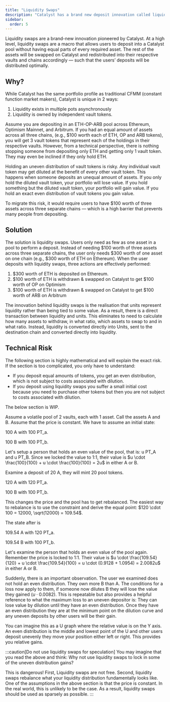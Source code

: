 ```yaml
---
title: "Liquidity Swaps"
description: "Catalyst has a brand new deposit innovation called liquidity swaps that allow for an even easier cross-chain deposit experience."
sidebar:
  order: 5
---
```


Liquidity swaps are a brand-new innovation pioneered by Catalyst. At a high level, liquidity swaps are a macro that allows users to deposit into a Catalyst pool without having equal parts of every required asset. The rest of the assets will be swapped on Catalyst and redistributed into their respective vaults and chains accordingly — such that the users’ deposits will be distributed optimally.

## Why?

While Catalyst has the same portfolio profile as traditional CFMM (constant function market makers), Catalyst is unique in 2 ways:

1. Liquidity exists in multiple pots asynchronously
2. Liquidity is owned by independent vault tokens.

Assume you are depositing in an ETH-OP-ARB pool across Ethereum, Optimism Mainnet, and Arbitrum. If you had an equal amount of assets across all three chains, (e.g., \$100 worth each of ETH, OP and ARB tokens), you will get 3 vault tokens that represent each of the holdings in their respective vaults.
However, from a technical perspective, there is nothing stopping someone from depositing only ETH and getting only 1 vault token. They may even be inclined if they only hold ETH.

Holding an uneven distribution of vault tokens is risky. Any individual vault token may get diluted at the benefit of every other vault token. This happens when someone deposits an unequal amount of assets.
If you only hold the diluted vault token, your portfolio will lose value. If you hold something but the diluted vault token, your portfolio will gain value. If you hold an exact even distribution of vault tokens you gain value.

To migrate this risk, it would require users to have \$100 worth of three assets across three separate chains — which is a high barrier that prevents many people from depositing.

## Solution

The solution is liquidity swaps. Users only need as few as one asset in a pool to perform a deposit. Instead of needing \$100 worth of three assets across three separate chains, the user only needs \$300 worth of one asset on one chain (e.g., \$300 worth of ETH on Ethereum). When the user deposits with liquidity swaps, three actions are effectively performed:

1. \$300 worth of ETH is deposited on Ethereum.
2. \$100 worth of ETH is withdrawn & swapped on Catalyst to get \$100 worth of OP on Optimism
3. \$100 worth of ETH is withdrawn & swapped on Catalyst to get \$100 worth of ARB on Arbitrum

The innovation behind liquidity swaps is the realisation that units represent liquidity rather than being tied to some value. As a result, there is a direct transaction between liquidity and units. This eliminates to need to calculate how many assets to withdraw, in what ratio, which assets to swap to and in what ratio. Instead, liquidity is converted directly into Units, sent to the destination chain and converted directly into liquidity.

## Technical Risk

The following section is highly mathematical and will explain the exact risk. If the section is too complicated, you only have to understand:

- If you deposit equal amounts of tokens, you get an even distribution, which is not subject to costs associated with dilution.
- If you deposit using liquidity swaps you suffer a small initial cost because you need to purchase other tokens but then you are not subject to costs associated with dilution.

The below section is WIP.

Assume a volatile pool of 2 vaults, each with 1 asset. Call the assets A and B. Assume that the price is constant. We have to assume an initial state:

100 A with 100 PT_a.

100 B with 100 PT_b.

Let's setup a person that holds an even value of the pool, that is: u PT_A and u PT_B. Since we locked the value to 1:1, their value is $u \cdot \frac{100}{100} + u \cdot \frac{100}{100} = 2u$ in either A or B.

Examine a deposit of 20 A, they will mint 20 pool tokens.

120 A with 120 PT_a.

100 B with 100 PT_b.

This changes the price and the pool has to get rebalanced. The easiest way to rebalance is to use the constraint and derive the equal point: $120 \cdot 100 = 12000, \sqrt(12000) = 109.54$.

The state after is

109.54 A with 120 PT_a.

109.54 B with 100 PT_b.

Let's examine the person that holds an even value of the pool again. Remember the price is locked to 1:1. Their value is $u \cdot \frac{109.54}{120} + u \cdot \frac{109.54}{100} = u \cdot (0.9128 + 1.0954) = 2.0082u$ in either A or B.

Suddenly, there is an important observation. The user we examined does not hold an even distribution. They own more B than A. The conditions for a loss now apply to them, if someone now dilutes B they will lose the value they gained ($u \cdot 0.0082$). This is repeatable but also provides a helpful reference to what the maximum loss to an uneven depositor is: They can lose value by dilution until they have an even distribution. Once they have an even distribution they are at the minimum point on the dilution curve and any uneven deposits by other users will be their gain.

You can imagine this as a U graph where the relative value is on the Y axis. An even distribution is the middle and lowest point of the U and other users deposit unevenly they move your position either left or right. This provides you relative gains.

:::caution[Do not use liquidity swaps for speculation]
You may imagine that you read the above and think: Why not use liquidity swaps to lock in some of the uneven distribution gains?

This is dangerous! First, Liquidity swaps are not free. Second, liquidity swaps rebalance what your liquidity distribution fundamentally looks like. One of the assumptions in the above section is that the price is constant. In the real world, this is unlikely to be the case. As a result, liquidity swaps should be used as sparsely as possible.
:::
